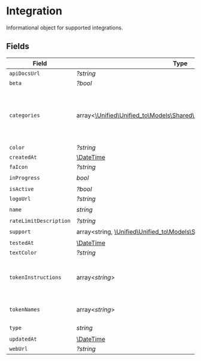 # Integration

Informational object for supported integrations.


## Fields

| Field                                                                                                                          | Type                                                                                                                           | Required                                                                                                                       | Description                                                                                                                    |
| ------------------------------------------------------------------------------------------------------------------------------ | ------------------------------------------------------------------------------------------------------------------------------ | ------------------------------------------------------------------------------------------------------------------------------ | ------------------------------------------------------------------------------------------------------------------------------ |
| `apiDocsUrl`                                                                                                                   | *?string*                                                                                                                      | :heavy_minus_sign:                                                                                                             | N/A                                                                                                                            |
| `beta`                                                                                                                         | *?bool*                                                                                                                        | :heavy_minus_sign:                                                                                                             | N/A                                                                                                                            |
| `categories`                                                                                                                   | array<[\Unified\Unified_to\Models\Shared\PropertyIntegrationCategories](../../models/shared/PropertyIntegrationCategories.md)> | :heavy_check_mark:                                                                                                             | The categories of support solutions that this integration has                                                                  |
| `color`                                                                                                                        | *?string*                                                                                                                      | :heavy_minus_sign:                                                                                                             | N/A                                                                                                                            |
| `createdAt`                                                                                                                    | [\DateTime](https://www.php.net/manual/en/class.datetime.php)                                                                  | :heavy_minus_sign:                                                                                                             | N/A                                                                                                                            |
| `faIcon`                                                                                                                       | *?string*                                                                                                                      | :heavy_minus_sign:                                                                                                             | N/A                                                                                                                            |
| `inProgress`                                                                                                                   | *bool*                                                                                                                         | :heavy_check_mark:                                                                                                             | N/A                                                                                                                            |
| `isActive`                                                                                                                     | *?bool*                                                                                                                        | :heavy_minus_sign:                                                                                                             | N/A                                                                                                                            |
| `logoUrl`                                                                                                                      | *?string*                                                                                                                      | :heavy_minus_sign:                                                                                                             | N/A                                                                                                                            |
| `name`                                                                                                                         | *string*                                                                                                                       | :heavy_check_mark:                                                                                                             | N/A                                                                                                                            |
| `rateLimitDescription`                                                                                                         | *?string*                                                                                                                      | :heavy_minus_sign:                                                                                                             | N/A                                                                                                                            |
| `support`                                                                                                                      | array<string, [\Unified\Unified_to\Models\Shared\IntegrationSupport](../../models/shared/IntegrationSupport.md)>               | :heavy_check_mark:                                                                                                             | N/A                                                                                                                            |
| `testedAt`                                                                                                                     | [\DateTime](https://www.php.net/manual/en/class.datetime.php)                                                                  | :heavy_minus_sign:                                                                                                             | N/A                                                                                                                            |
| `textColor`                                                                                                                    | *?string*                                                                                                                      | :heavy_minus_sign:                                                                                                             | N/A                                                                                                                            |
| `tokenInstructions`                                                                                                            | array<*string*>                                                                                                                | :heavy_minus_sign:                                                                                                             | instructions for the user on how to find the token/key                                                                         |
| `tokenNames`                                                                                                                   | array<*string*>                                                                                                                | :heavy_minus_sign:                                                                                                             | if auth_types = 'token'                                                                                                        |
| `type`                                                                                                                         | *string*                                                                                                                       | :heavy_check_mark:                                                                                                             | N/A                                                                                                                            |
| `updatedAt`                                                                                                                    | [\DateTime](https://www.php.net/manual/en/class.datetime.php)                                                                  | :heavy_minus_sign:                                                                                                             | N/A                                                                                                                            |
| `webUrl`                                                                                                                       | *?string*                                                                                                                      | :heavy_minus_sign:                                                                                                             | N/A                                                                                                                            |